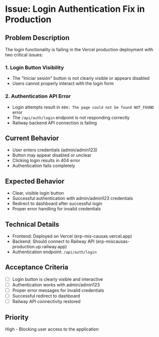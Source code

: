# Issue: Login Authentication Fix in Production

## Problem Description
The login functionality is failing in the Vercel production deployment with two critical issues:

### 1. Login Button Visibility
- The "Iniciar sesión" button is not clearly visible or appears disabled
- Users cannot properly interact with the login form

### 2. Authentication API Error
- Login attempts result in `404: The page could not be found NOT_FOUND` error
- The `/api/auth/login` endpoint is not responding correctly
- Railway backend API connection is failing

## Current Behavior
- User enters credentials (admin/admin123)
- Button may appear disabled or unclear
- Clicking login results in 404 error
- Authentication fails completely

## Expected Behavior
- Clear, visible login button
- Successful authentication with admin/admin123 credentials
- Redirect to dashboard after successful login
- Proper error handling for invalid credentials

## Technical Details
- Frontend: Deployed on Vercel (erp-mis-causas.vercel.app)
- Backend: Should connect to Railway API (erp-miscausas-production.up.railway.app)
- Authentication endpoint: `/api/auth/login`

## Acceptance Criteria
- [ ] Login button is clearly visible and interactive
- [ ] Authentication works with admin/admin123
- [ ] Proper error messages for invalid credentials
- [ ] Successful redirect to dashboard
- [ ] Railway API connectivity restored

## Priority
High - Blocking user access to the application